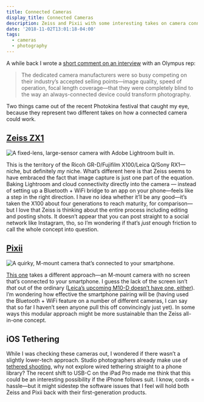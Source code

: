```yaml
---
title: Connected Cameras
display_title: Connected Cameras
description: Zeiss and Pixii with some interesting takes on camera connectivity.
date: '2018-11-02T13:01:18-04:00'
tags:
  - cameras
  - photography
---
```

A while back I wrote a [short comment on an interview](/posts/image-quality-is-a-red-herring/) with an Olympus rep:

> The dedicated camera manufacturers were so busy competing on their industry’s accepted selling points—image quality, speed of operation, focal length coverage—that they were completely blind to the way an always-connected device could transform photography.

Two things came out of the recent Photokina festival that caught my eye, because they represent two different takes on how a connected camera could work.

## [Zeiss ZX1](https://zx1.zeiss.com/)

![A fixed-lens, large-sensor camera with Adobe Lightroom built in.](connected-cameras-1.jpg "Zeiss ZX1")
 
This is the territory of the Ricoh GR-D/Fujifilm X100/Leica Q/Sony RX1—niche, but definitely *my* niche. What’s different here is that Zeiss seems to have embraced the fact that image capture is just one part of the equation. Baking Lightroom and cloud connectivity directly into the camera — instead of setting up a Bluetooth + WiFi bridge to an app on your phone—feels like a step in the right direction. I have no idea whether it’ll be any good—it’s taken the X100 about four generations to reach maturity, for comparison—but I love that Zeiss is thinking about the entire process including editing and posting shots. It doesn’t appear that you can post straight to a social network like Instagram, tho, so I’m wondering if that’s *just* enough friction to call the whole concept into question.

## [Pixii](https://pixii.fr/)

![A quirky, M-mount camera that’s connected to your smartphone.](connected-cameras-2.jpg "Pixii")

[This one](https://pixii.fr/) takes a different approach—an M-mount camera with no screen that’s connected to your smartphone. I guess the lack of the screen isn’t *that* out of the ordinary ([Leica’s upcoming M10-D doesn’t have one, either](https://www.theverge.com/2018/10/24/18015840/leica-m10-d-camera-announcement-specs-price)). I’m wondering how effective the smartphone pairing will be (having used the Bluetooth + WiFi feature on a number of different cameras, I can say that so far I haven’t seen anyone pull this off convincingly just yet). In some ways this modular approach might be more sustainable than the Zeiss all-in-one concept.

## iOS Tethering

While I was checking these cameras out, I wondered if there wasn’t a slightly lower-tech approach. Studio photographers already make use of [tethered shooting](https://petapixel.com/2017/07/31/shooting-tethered-pays-off-guide-photographers/), why not explore wired tethering straight to a phone library? The recent shift to USB-C on the iPad Pro made me think that this could be an interesting possibility if the iPhone follows suit. I know, cords = hassle—but it might sidestep the software issues that I feel will hold both Zeiss and Pixii back with their first-generation products.
